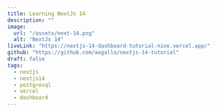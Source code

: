 ```yaml
---
title: Learning NextJs 14
description: ""
image:
  url: "/assets/next-14.png"
  alt: "NextJs 14"
liveLink: "https://nextjs-14-dashboard-tutorial-nine.vercel.app/"
github: "https://github.com/aogallo/nextjs-14-tutorial"
draft: false
tags:
  - nextjs
  - nextjs14
  - postgresql
  - vercel
  - dashboard
---
```

